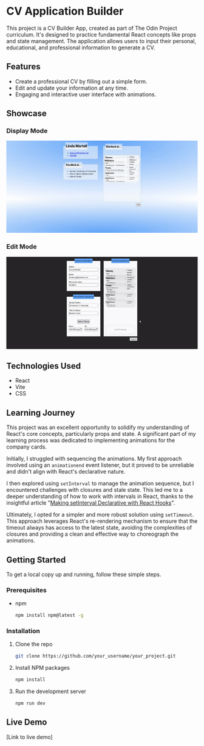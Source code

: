 # CV Application Builder

This project is a CV Builder App, created as part of The Odin Project curriculum. It's designed to practice fundamental React concepts like props and state management. The application allows users to input their personal, educational, and professional information to generate a CV.

## Features

*   Create a professional CV by filling out a simple form.
*   Edit and update your information at any time.
*   Engaging and interactive user interface with animations.

## Showcase

### Display Mode

![Display Mode Demo GIF](./screenshots/display-mode.gif)

### Edit Mode

![Edit Mode Demo GIF](./screenshots/edit-mode.gif)

## Technologies Used

*   React
*   Vite
*   CSS

## Learning Journey

This project was an excellent opportunity to solidify my understanding of React's core concepts, particularly props and state. A significant part of my learning process was dedicated to implementing animations for the company cards.

Initially, I struggled with sequencing the animations. My first approach involved using an `animationend` event listener, but it proved to be unreliable and didn't align with React's declarative nature.

I then explored using `setInterval` to manage the animation sequence, but I encountered challenges with closures and stale state. This led me to a deeper understanding of how to work with intervals in React, thanks to the insightful article "[Making setInterval Declarative with React Hooks](https://overreacted.io/making-setinterval-declarative-with-react-hooks/)".

Ultimately, I opted for a simpler and more robust solution using `setTimeout`. This approach leverages React's re-rendering mechanism to ensure that the timeout always has access to the latest state, avoiding the complexities of closures and providing a clean and effective way to choreograph the animations.

## Getting Started

To get a local copy up and running, follow these simple steps.

### Prerequisites

*   npm
    ```sh
    npm install npm@latest -g
    ```

### Installation

1.  Clone the repo
    ```sh
    git clone https://github.com/your_username/your_project.git
    ```
2.  Install NPM packages
    ```sh
    npm install
    ```
3.  Run the development server
    ```sh
    npm run dev
    ```

## Live Demo

[Link to live demo]